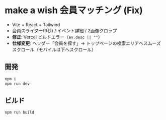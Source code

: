 # make a wish 会員マッチング (Fix)

- Vite + React + Tailwind
- 会員スライダー(3秒) / イベント詳細 / 2画像クロップ
- **修正**: Vercel ビルドエラー（`ev.desc || ""`）
- **仕様変更**: ヘッダー「会員を探す」→ トップページの検索エリアへスムーズスクロール（モバイルは下へスクロール）

## 開発
```bash
npm i
npm run dev
```

## ビルド
```bash
npm run build
```
